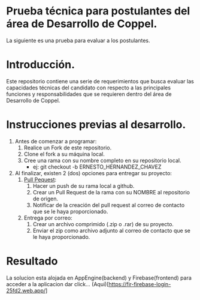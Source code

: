 # Prueba técnica para postulantes del área de Desarrollo de Coppel.

La siguiente es una prueba para evaluar a los postulantes.

# Introducción.

Este repositorio contiene una serie de requerimientos que busca evaluar las capacidades técnicas del candidato con respecto a las principales funciones y responsabilidades que se requieren dentro del área de Desarrollo de Coppel.

# Instrucciones previas al desarrollo.

1. Antes de comenzar a programar:
   1. Realice un Fork de este repositorio.
   2. Clone el fork a su máquina local.
   3. Cree una rama con su nombre completo en su repositorio local.
      - ej: git checkout -b ERNESTO_HERNANDEZ_CHAVEZ
2. Al finalizar, existen 2 (dos) opciones para entregar su proyecto:
   1. [Pull Pequest](https://docs.github.com/en/pull-requests/collaborating-with-pull-requests/proposing-changes-to-your-work-with-pull-requests/creating-a-pull-request-from-a-fork):
      1. Hacer un push de su rama local a github.
      2. Crear un Pull Request de la rama con su NOMBRE al repositorio de origen.
      3. Notificar de la creación del pull request al correo de contacto que se le haya proporcionado.
   2. Entrega por correo:
      1. Crear un archivo comprimido (.zip o .rar) de su proyecto.
      2. Enviar el zip como archivo adjunto al correo de contacto que se le haya proporcionado.


# Resultado
La solucion esta alojada en AppEngine(backend) y Firebase(frontend)
para acceder a la aplicacion dar click... 
(Aqui)[https://fir-firebase-login-25fd2.web.app/]